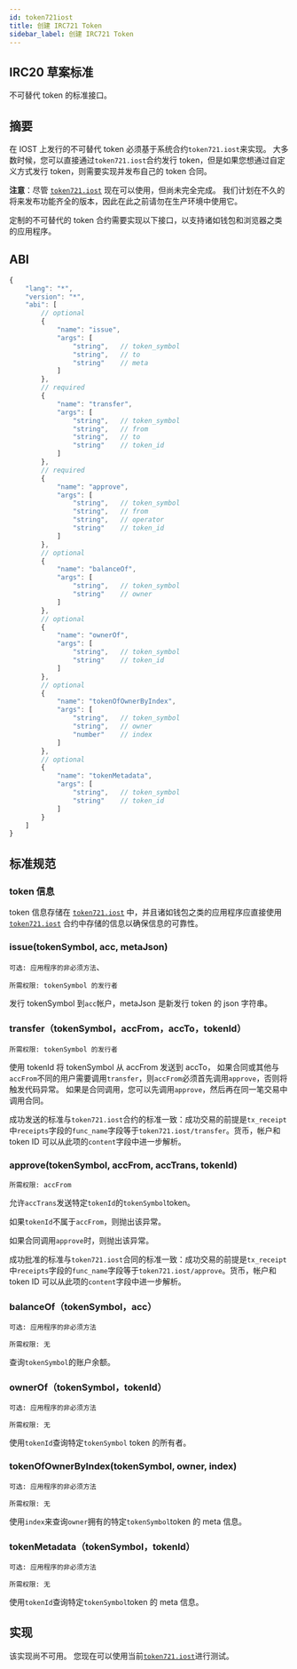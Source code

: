 ```yaml
---
id: token721iost
title: 创建 IRC721 Token
sidebar_label: 创建 IRC721 Token
---
```


## IRC20 草案标准

不可替代 token 的标准接口。

## 摘要

在 IOST 上发行的不可替代 token 必须基于系统合约`token721.iost`来实现。 大多数时候，您可以直接通过`token721.iost`合约发行 token，但是如果您想通过自定义方式发行 token，则需要实现并发布自己的 token 合同。

**注意**：尽管 [`token721.iost`](6-reference/TokenContract.md#token721iost) 现在可以使用，但尚未完全完成。 我们计划在不久的将来发布功能齐全的版本，因此在此之前请勿在生产环境中使用它。

定制的不可替代的 token 合约需要实现以下接口，以支持诸如钱包和浏览器之类的应用程序。

## ABI

```js
{
    "lang": "*",
    "version": "*",
    "abi": [
        // optional
        {
            "name": "issue",
            "args": [
                "string",   // token_symbol
                "string",   // to
                "string"    // meta
            ]
        },
        // required
        {
            "name": "transfer",
            "args": [
                "string",   // token_symbol
                "string",   // from
                "string",   // to
                "string"    // token_id
            ]
        },
        // required
        {
            "name": "approve",
            "args": [
                "string",   // token_symbol
                "string",   // from
                "string",   // operator
                "string"    // token_id
            ]
        },
        // optional
        {
            "name": "balanceOf",
            "args": [
                "string",   // token_symbol
                "string"    // owner
            ]
        },
        // optional
        {
            "name": "ownerOf",
            "args": [
                "string",   // token_symbol
                "string"    // token_id
            ]
        },
        // optional
        {
            "name": "tokenOfOwnerByIndex",
            "args": [
                "string",   // token_symbol
                "string",   // owner
                "number"    // index
            ]
        },
        // optional
        {
            "name": "tokenMetadata",
            "args": [
                "string",   // token_symbol
                "string"    // token_id
            ]
        }
    ]
}
```

## 标准规范

### token 信息

token 信息存储在 [`token721.iost`](6-reference/TokenContract.md#token721iost) 中，并且诸如钱包之类的应用程序应直接使用 [`token721.iost`](6-reference/TokenContract.md#token721iost) 合约中存储的信息以确保信息的可靠性。

### issue(tokenSymbol, acc, metaJson)

`可选: 应用程序的非必须方法`、

`所需权限: tokenSymbol 的发行者`

发行 tokenSymbol 到`acc`帐户，metaJson 是新发行 token 的 json 字符串。

### transfer（tokenSymbol，accFrom，accTo，tokenId）

`所需权限: tokenSymbol 的发行者`

使用 tokenId 将 tokenSymbol 从 accFrom 发送到 accTo，
如果合同或其他与`accFrom`不同的用户需要调用`transfer`，则`accFrom`必须首先调用`approve`，否则将触发代码异常。
如果是合同调用，您可以先调用`approve`，然后再在同一笔交易中调用合同。

成功发送的标准与`token721.iost`合约的标准一致：成功交易的前提是`tx_receipt`中`receipts`字段的`func_name`字段等于`token721.iost/transfer`。货币，帐户和 token ID 可以从此项的`content`字段中进一步解析。

### approve(tokenSymbol, accFrom, accTrans, tokenId)

`所需权限: accFrom`

允许`accTrans`发送特定`tokenId`的`tokenSymbol`token。

如果`tokenId`不属于`accFrom`，则抛出该异常。

如果合同调用`approve`时，则抛出该异常。

成功批准的标准与`token721.iost`合同的标准一致：成功交易的前提是`tx_receipt`中`receipts`字段的`func_name`字段等于`token721.iost/approve`。货币，帐户和 token ID 可以从此项的`content`字段中进一步解析。

### balanceOf（tokenSymbol，acc）

`可选: 应用程序的非必须方法`

`所需权限: 无`

查询`tokenSymbol`的账户余额。

### ownerOf（tokenSymbol，tokenId）

`可选: 应用程序的非必须方法`

`所需权限: 无`

使用`tokenId`查询特定`tokenSymbol` token 的所有者。

### tokenOfOwnerByIndex(tokenSymbol, owner, index)

`可选: 应用程序的非必须方法`

`所需权限: 无`

使用`index`来查询`owner`拥有的特定`tokenSymbol`token 的 meta 信息。

### tokenMetadata（tokenSymbol，tokenId）

`可选: 应用程序的非必须方法`

`所需权限: 无`

使用`tokenId`查询特定`tokenSymbol`token 的 meta 信息。

## 实现

该实现尚不可用。 您现在可以使用当前[`token721.iost`](6-reference/TokenContract.md#token721iost)进行测试。
